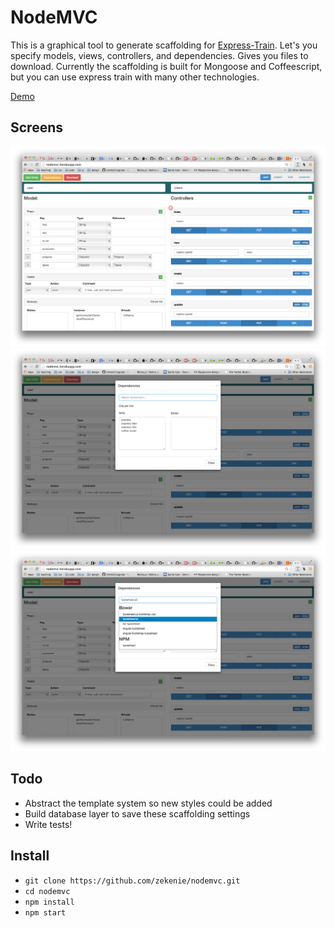 # NodeMVC

This is a graphical tool to generate scaffolding for [Express-Train](https://github.com/autoric/express-train). Let's you specify models, views, controllers, and dependencies. Gives you files to download. Currently the scaffolding is built for Mongoose and Coffeescript, but you can use express train with many other technologies.

[Demo](http://nodemvc.herokuapp.com)

## Screens
![Screenshot1](/screens/1.png)
![Screenshot2](/screens/2.png)
![Screenshot3](/screens/3.png)

## Todo
* Abstract the template system so new styles could be added
* Build database layer to save these scaffolding settings
* Write tests!

## Install
* `git clone https://github.com/zekenie/nodemvc.git`
* `cd nodemvc`
* `npm install`
* `npm start`
